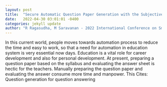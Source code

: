 ```yaml
---
layout: post
title:  "Secure Automatic Question Paper Generation with the Subjective Answer Evaluation System"
date:   2022-04-30 03:01:01 -0400
categories: jekyll update
author: "R Ragasudha, M Saravanan - 2022 International Conference on Smart Technologies , 2022"
---
```

In this current world, people moves towards automation process to reduce the time and easy to work, so that a need for automation in education system is very essential now days. Education is a vital role for career development and also for personal development. At present, preparing a question paper based on the syllabus and evaluating the answer sheet is hectic for the teachers. Manually preparing the question paper and evaluating the answer consume more time and manpower. This Cites: Question generation for question answering